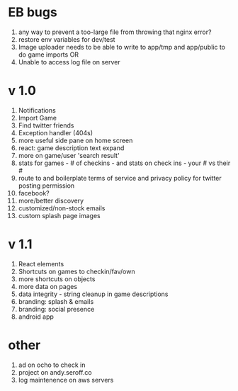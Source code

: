 # EB bugs

1. any way to prevent a too-large file from throwing that nginx error?
1. restore env variables for dev/test
1. Image uploader needs to be able to write to app/tmp and app/public to do game imports OR 
1. Unable to access log file on server

# v 1.0

1. Notifications
1. Import Game
1. Find twitter friends
1. Exception handler (404s)
1. more useful side pane on home screen
1. react: game description text expand
1. more on game/user 'search result'
1. stats for games - # of checkins - and stats on check ins - your # vs their #
1. route to and boilerplate terms of service and privacy policy for twitter posting permission
1. facebook? 
1. more/better discovery
1. customized/non-stock emails
1. custom splash page images

# v 1.1

1. React elements
1. Shortcuts on games to checkin/fav/own
1. more shortcuts on objects
1. more data on pages
1. data integrity - string cleanup in game descriptions
1. branding: splash & emails
1. branding: social presence
1. android app

# other
1. ad on ocho to check in
1. project on andy.seroff.co
1. log maintenence on aws servers